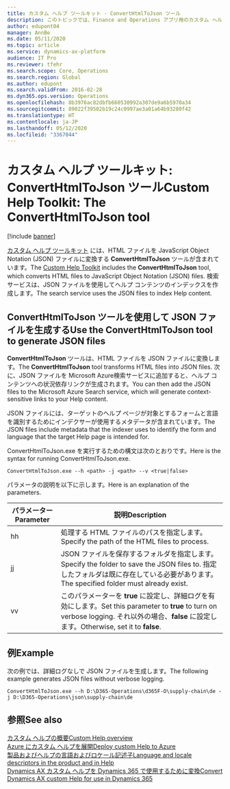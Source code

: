 ```yaml
---
title: カスタム ヘルプ ツールキット - ConvertHtmlToJson ツール
description: このトピックでは、Finance and Operations アプリ用のカスタム ヘルプ ツールキットに含まれている ConvertHtmlToJson ツールについて説明し ます。
author: edupont04
manager: AnnBe
ms.date: 05/11/2020
ms.topic: article
ms.service: dynamics-ax-platform
audience: IT Pro
ms.reviewer: tfehr
ms.search.scope: Core, Operations
ms.search.region: Global
ms.author: edupont
ms.search.validFrom: 2016-02-28
ms.dyn365.ops.version: Operations
ms.openlocfilehash: 8b3976ac82dbfb660530992a307de9a6b5970a34
ms.sourcegitcommit: 89022f39502b19c24c0997ae3a01a64b93280f42
ms.translationtype: HT
ms.contentlocale: ja-JP
ms.lasthandoff: 05/12/2020
ms.locfileid: "3367044"
---
```

# <a name="custom-help-toolkit-the-converthtmltojson-tool"></a><span data-ttu-id="1fcb1-103">カスタム ヘルプ ツールキット: ConvertHtmlToJson ツール</span><span class="sxs-lookup"><span data-stu-id="1fcb1-103">Custom Help Toolkit: The ConvertHtmlToJson tool</span></span>

[!include [banner](../includes/banner.md)]

<span data-ttu-id="1fcb1-104">[カスタム ヘルプ ツールキット](custom-help-toolkit.md) には、HTML ファイルを JavaScript Object Notation (JSON) ファイルに変換する **ConvertHtmlToJson** ツールが含まれています。</span><span class="sxs-lookup"><span data-stu-id="1fcb1-104">The [Custom Help Toolkit](custom-help-toolkit.md) includes the **ConvertHtmlToJson** tool, which converts HTML files to JavaScript Object Notation (JSON) files.</span></span> <span data-ttu-id="1fcb1-105">検索サービスは、JSON ファイルを使用してヘルプ コンテンツのインデックスを作成します。</span><span class="sxs-lookup"><span data-stu-id="1fcb1-105">The search service uses the JSON files to index Help content.</span></span>

## <a name="use-the-converthtmltojson-tool-to-generate-json-files"></a><a name="json"></a><span data-ttu-id="1fcb1-106">ConvertHtmlToJson ツールを使用して JSON ファイルを生成する</span><span class="sxs-lookup"><span data-stu-id="1fcb1-106">Use the ConvertHtmlToJson tool to generate JSON files</span></span>

<span data-ttu-id="1fcb1-107">**ConvertHtmlToJson** ツールは、HTML ファイルを JSON ファイルに変換します。</span><span class="sxs-lookup"><span data-stu-id="1fcb1-107">The **ConvertHtmlToJson** tool transforms HTML files into JSON files.</span></span> <span data-ttu-id="1fcb1-108">次に、JSON ファイルを Microsoft Azure検索サービスに追加すると、ヘルプ コンテンツへの状況依存リンクが生成されます。</span><span class="sxs-lookup"><span data-stu-id="1fcb1-108">You can then add the JSON files to the Microsoft Azure Search service, which will generate context-sensitive links to your Help content.</span></span>

<span data-ttu-id="1fcb1-109">JSON ファイルには、ターゲットのヘルプ ページが対象とするフォームと言語を識別するためにインデクサーが使用するメタデータが含まれています。</span><span class="sxs-lookup"><span data-stu-id="1fcb1-109">The JSON files include metadata that the indexer uses to identify the form and language that the target Help page is intended for.</span></span>

<span data-ttu-id="1fcb1-110">ConvertHtmlToJson.exe を実行するための構文は次のとおりです。</span><span class="sxs-lookup"><span data-stu-id="1fcb1-110">Here is the syntax for running ConvertHtmlToJson.exe.</span></span>

```
ConvertHtmlToJson.exe --h <path> -j <path> --v <true|false>
```

<span data-ttu-id="1fcb1-111">パラメータの説明を以下に示します。</span><span class="sxs-lookup"><span data-stu-id="1fcb1-111">Here is an explanation of the parameters.</span></span>

| <span data-ttu-id="1fcb1-112">パラメーター</span><span class="sxs-lookup"><span data-stu-id="1fcb1-112">Parameter</span></span> | <span data-ttu-id="1fcb1-113">説明</span><span class="sxs-lookup"><span data-stu-id="1fcb1-113">Description</span></span> |
|-----------|-------------|
| <span data-ttu-id="1fcb1-114">h</span><span class="sxs-lookup"><span data-stu-id="1fcb1-114">h</span></span> | <span data-ttu-id="1fcb1-115">処理する HTML ファイルのパスを指定します。</span><span class="sxs-lookup"><span data-stu-id="1fcb1-115">Specify the path of the HTML files to process.</span></span> |
| <span data-ttu-id="1fcb1-116">j</span><span class="sxs-lookup"><span data-stu-id="1fcb1-116">j</span></span> | <span data-ttu-id="1fcb1-117">JSON ファイルを保存するフォルダを指定します。</span><span class="sxs-lookup"><span data-stu-id="1fcb1-117">Specify the folder to save the JSON files to.</span></span> <span data-ttu-id="1fcb1-118">指定したフォルダは既に存在している必要があります。</span><span class="sxs-lookup"><span data-stu-id="1fcb1-118">The specified folder must already exist.</span></span> |
| <span data-ttu-id="1fcb1-119">v</span><span class="sxs-lookup"><span data-stu-id="1fcb1-119">v</span></span> | <span data-ttu-id="1fcb1-120">このパラメーターを **true** に設定し、詳細ログを有効にします。</span><span class="sxs-lookup"><span data-stu-id="1fcb1-120">Set this parameter to **true** to turn on verbose logging.</span></span> <span data-ttu-id="1fcb1-121">それ以外の場合、**false** に設定します。</span><span class="sxs-lookup"><span data-stu-id="1fcb1-121">Otherwise, set it to **false**.</span></span> |

## <a name="example"></a><span data-ttu-id="1fcb1-122">例</span><span class="sxs-lookup"><span data-stu-id="1fcb1-122">Example</span></span>

<span data-ttu-id="1fcb1-123">次の例では、詳細ログなしで JSON ファイルを生成します。</span><span class="sxs-lookup"><span data-stu-id="1fcb1-123">The following example generates JSON files without verbose logging.</span></span>

```
ConvertHtmlToJson.exe --h D:\D365-Operations\d365F-O\supply-chain\de -j D:\D365-Operations\json\supply-chain\de
```

## <a name="see-also"></a><span data-ttu-id="1fcb1-124">参照</span><span class="sxs-lookup"><span data-stu-id="1fcb1-124">See also</span></span>

[<span data-ttu-id="1fcb1-125">カスタム ヘルプの概要</span><span class="sxs-lookup"><span data-stu-id="1fcb1-125">Custom Help overview</span></span>](custom-help-overview.md)  
[<span data-ttu-id="1fcb1-126">Azure にカスタム ヘルプを展開</span><span class="sxs-lookup"><span data-stu-id="1fcb1-126">Deploy custom Help to Azure</span></span>](walkthrough-help-azure.md)  
[<span data-ttu-id="1fcb1-127">製品およびヘルプの言語およびロケール記述子</span><span class="sxs-lookup"><span data-stu-id="1fcb1-127">Language and locale descriptors in the product and in Help</span></span>](language-locale.md)  
[<span data-ttu-id="1fcb1-128">Dynamics AX カスタム ヘルプを Dynamics 365 で使用するために変換</span><span class="sxs-lookup"><span data-stu-id="1fcb1-128">Convert Dynamics AX custom Help for use in Dynamics 365</span></span>](migrate-dynamicsax2012.md)
